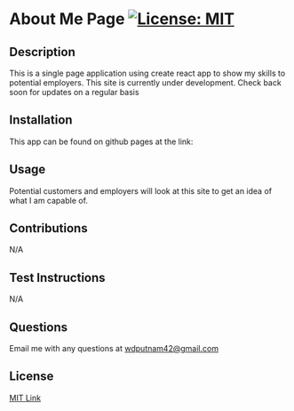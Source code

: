 # About Me Page     [![License: MIT](https://img.shields.io/badge/License-MIT-yellow.svg)](https://opensource.org/licenses/MIT)
 ## Description
This is a single page application using create react app to show my skills to potential employers. This site is currently under development. Check back soon for updates on a regular basis
 ## Installation
 This app can be found on github pages at the link:
## Usage
Potential customers and employers will look at this site to get an idea of what I am capable of.
## Contributions
N/A
## Test Instructions
N/A
## Questions
Email me with any questions at wdputnam42@gmail.com
## License
[MIT Link](https://opensource.org/license/mit/)

  
